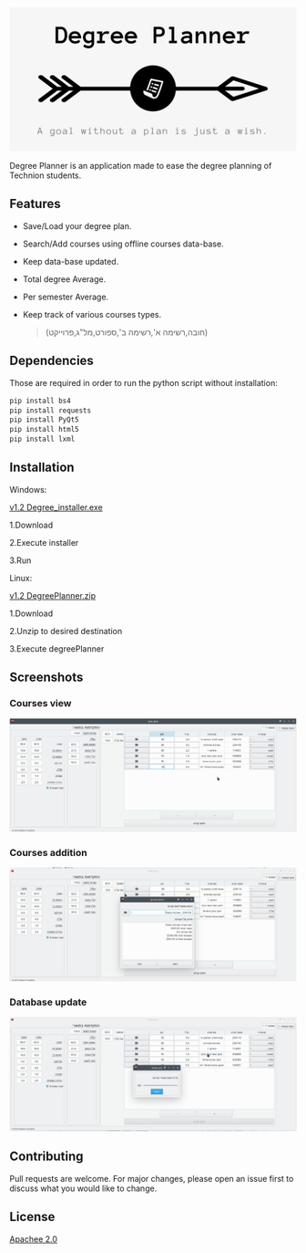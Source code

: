 ![](/images/github_cover.png)

Degree Planner is an application made to ease the degree planning of Technion students.

## Features

- Save/Load your degree plan.

- Search/Add courses using offline courses data-base.

- Keep data-base updated.

- Total degree Average.

- Per semester Average.

- Keep track of various courses types.

    >(חובה,רשימה א',רשימה ב',ספורט,מל"ג,פרוייקט)
   
## Dependencies
Those are required in order to run the python script without installation:
```bash
pip install bs4
pip install requests
pip install PyQt5
pip install html5
pip install lxml
```

## Installation

Windows:

[v1.2 Degree_installer.exe](https://github.com/Vladimir-pa/Degree-Planer/releases/download/v1.2/degree_planner_install.exe)

1.Download

2.Execute installer

3.Run

Linux:

[v1.2 DegreePlanner.zip](https://github.com/Vladimir-pa/Degree-Planer/releases/download/v1.2/degreePlanner.zip)

1.Download

2.Unzip to desired destination

3.Execute degreePlanner 

## Screenshots

### Courses view
![](/images/screen/screen_main_window.png)

### Courses addition
![](/images/screen/screen_search.png)

### Database update
![](/images/screen/screen_update.png)


## Contributing
Pull requests are welcome. For major changes, please open an issue first to discuss what you would like to change.


## License
[Apachee 2.0](https://www.apache.org/licenses/LICENSE-2.0.txt)
